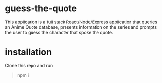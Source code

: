 # guess-the-quote

This application is a full stack React/Node/Express application that queries an Anime Quote database, presents information on the series and prompts the user to guess the character that spoke the quote.

# installation

Clone this repo and run

> npm i

